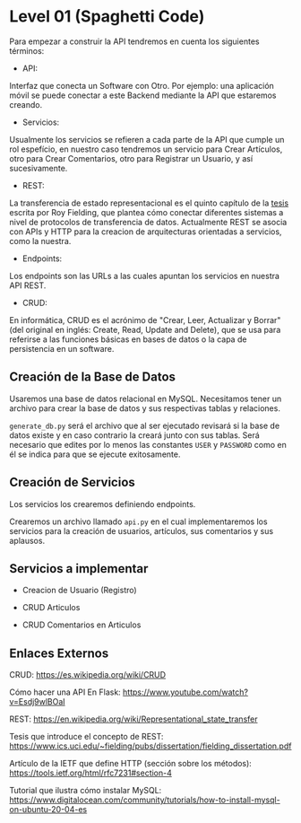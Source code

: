 # Level 01 (Spaghetti Code)

Para empezar a construir la API tendremos en cuenta los siguientes términos:

* API:

Interfaz que conecta un Software con Otro. Por ejemplo: una aplicación móvil se puede conectar a este Backend mediante la API que estaremos creando.

* Servicios:

Usualmente los servicios se refieren a cada parte de la API que cumple un rol espefício, en nuestro caso tendremos un servicio para Crear Artículos, otro para Crear Comentarios, otro para Registrar un Usuario, y así sucesivamente.

* REST:

La transferencia de estado representacional es el quinto capítulo de la [tesis](https://www.ics.uci.edu/~fielding/pubs/dissertation/top.htm) escrita por Roy Fielding, que plantea cómo conectar diferentes sistemas a nivel de protocolos de transferencia de datos. Actualmente REST se asocia con APIs y HTTP para la creacion de arquitecturas orientadas a servicios, como la nuestra.

* Endpoints:

Los endpoints son las URLs a las cuales apuntan los servicios en nuestra API REST.

* CRUD:

En informática, CRUD es el acrónimo de "Crear, Leer, Actualizar y Borrar" (del original en inglés: Create, Read, Update and Delete), que se usa para referirse a las funciones básicas en bases de datos o la capa de persistencia en un software.

## Creación de la Base de Datos

Usaremos una base de datos relacional en MySQL. Necesitamos tener un archivo para crear la base de datos y sus respectivas tablas y relaciones.

`generate_db.py` será el archivo que al ser ejecutado revisará si la base de datos existe y en caso contrario la creará junto con sus tablas. Será necesario que edites por lo menos las constantes `USER` y `PASSWORD` como en él se indica para que se ejecute exitosamente.

## Creación de Servicios

Los servicios los crearemos definiendo endpoints.

Crearemos un archivo llamado `api.py` en el cual implementaremos los servicios para la creación de usuarios, artículos, sus comentarios y sus aplausos.

## Servicios a implementar

* Creacion de Usuario (Registro)

* CRUD Articulos

* CRUD Comentarios en Articulos

## Enlaces Externos

CRUD: https://es.wikipedia.org/wiki/CRUD

Cómo hacer una API En Flask: https://www.youtube.com/watch?v=Esdj9wlBOaI

REST: https://en.wikipedia.org/wiki/Representational_state_transfer

Tesis que introduce el concepto de REST: https://www.ics.uci.edu/~fielding/pubs/dissertation/fielding_dissertation.pdf

Artículo de la IETF que define HTTP (sección sobre los métodos): https://tools.ietf.org/html/rfc7231#section-4

Tutorial que ilustra cómo instalar MySQL: https://www.digitalocean.com/community/tutorials/how-to-install-mysql-on-ubuntu-20-04-es
